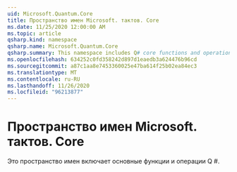 ```yaml
---
uid: Microsoft.Quantum.Core
title: Пространство имен Microsoft. тактов. Core
ms.date: 11/25/2020 12:00:00 AM
ms.topic: article
qsharp.kind: namespace
qsharp.name: Microsoft.Quantum.Core
qsharp.summary: This namespace includes Q# core functions and operations.
ms.openlocfilehash: 634252c0fd358242d897d1eaedb3a624476b96cd
ms.sourcegitcommit: a87c1aa8e7453360025e47ba614f25b02ea84ec3
ms.translationtype: MT
ms.contentlocale: ru-RU
ms.lasthandoff: 11/26/2020
ms.locfileid: "96213877"
---
```

# <a name="microsoftquantumcore-namespace"></a>Пространство имен Microsoft. тактов. Core

Это пространство имен включает основные функции и операции Q #.

